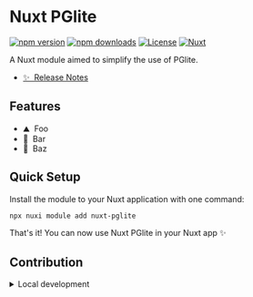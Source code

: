 <!--
Get your module up and running quickly.

Find and replace all on all files (CMD+SHIFT+F):
- Name: Nuxt PGlite
- Package name: nuxt-pglite
- Description: A Nuxt module aimed to simplify the use of PGlite.
-->

# Nuxt PGlite

[![npm version][npm-version-src]][npm-version-href]
[![npm downloads][npm-downloads-src]][npm-downloads-href]
[![License][license-src]][license-href]
[![Nuxt][nuxt-src]][nuxt-href]

A Nuxt module aimed to simplify the use of PGlite.

- [✨ &nbsp;Release Notes](/CHANGELOG.md)
<!-- - [🏀 Online playground](https://stackblitz.com/github/sandros94/nuxt-pglite?file=playground%2Fapp.vue) -->
<!-- - [📖 &nbsp;Documentation](https://example.com) -->

## Features

<!-- Highlight some of the features your module provide here -->
- ⛰ &nbsp;Foo
- 🚠 &nbsp;Bar
- 🌲 &nbsp;Baz

## Quick Setup

Install the module to your Nuxt application with one command:

```bash
npx nuxi module add nuxt-pglite
```

That's it! You can now use Nuxt PGlite in your Nuxt app ✨


## Contribution

<details>
  <summary>Local development</summary>
  
  ```bash
  # Install dependencies
  pnpm install
  
  # Generate type stubs
  pnpm run dev:prepare
  
  # Develop with the playground
  pnpm run dev
  
  # Build the playground
  pnpm run dev:build
  
  # Run ESLint
  pnpm run lint
  
  # Run Vitest
  pnpm run test
  pnpm run test:watch
  
  # Release new version
  pnpm run release
  ```

</details>


<!-- Badges -->
[npm-version-src]: https://img.shields.io/npm/v/nuxt-pglite/latest.svg?style=flat&colorA=020420&colorB=00DC82
[npm-version-href]: https://npmjs.com/package/nuxt-pglite

[npm-downloads-src]: https://img.shields.io/npm/dm/nuxt-pglite.svg?style=flat&colorA=020420&colorB=00DC82
[npm-downloads-href]: https://npmjs.com/package/nuxt-pglite

[license-src]: https://img.shields.io/npm/l/nuxt-pglite.svg?style=flat&colorA=020420&colorB=00DC82
[license-href]: https://npmjs.com/package/nuxt-pglite

[nuxt-src]: https://img.shields.io/badge/Nuxt-020420?logo=nuxt.js
[nuxt-href]: https://nuxt.com
